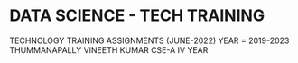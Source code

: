 # DATA SCIENCE - TECH TRAINING
TECHNOLOGY TRAINING ASSIGNMENTS (JUNE-2022)
YEAR = 2019-2023
THUMMANAPALLY VINEETH KUMAR
CSE-A IV YEAR

